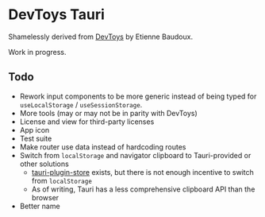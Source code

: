 # DevToys Tauri

Shamelessly derived from [DevToys](https://devtoys.app/) by Etienne Baudoux.

Work in progress.

## Todo

- Rework input components to be more generic instead of being typed for `useLocalStorage` / `useSessionStorage`.
- More tools (may or may not be in parity with DevToys)
- License and view for third-party licenses
- App icon
- Test suite
- Make router use data instead of hardcoding routes
- Switch from `localStorage` and navigator clipboard to Tauri-provided or other solutions
  - [tauri-plugin-store](https://github.com/tauri-apps/tauri-plugin-store) exists, but there is not enough incentive to switch from `localStorage`
  - As of writing, Tauri has a less comprehensive clipboard API than the browser
- Better name